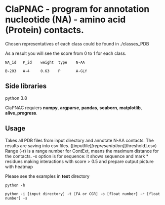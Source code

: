 # ClaPNAC - program for annotation nucleotide (NA) - amino acid (Protein) contacts.

 Chosen representatives of each class could be found in ./classes_PDB

 As a result you will see the score from 0 to 1 for each class.

```
NA_id	P_id	weight	type	N-AA

B-203   A-4     0.63    P       A-GLY

```

 ## Side libraries

 python 3.8

 ClaPNAC requiers **numpy**, **argparse**, **pandas**, **seaborn**, **matplotlib**, **alive_progress**.

 ## Usage

Takes all PDB files from input directory and annotate N-AA contacts.
The results are saving into csv files. ([inputfile]_[representation]_[threshold].csv)
Range (-r) is a range number for ContExt, means the maximum distance for the contacts. 
-s option is for sequence: it shows sequence and mark * residues making interactions with score > 0.5 and prepare output picture with heatmap

Please see the examples in **test** directory

 ```
 python -h

 python -i [input directory] -t [FA or CGR] -o [float number] -r [float number] -s
 ```

